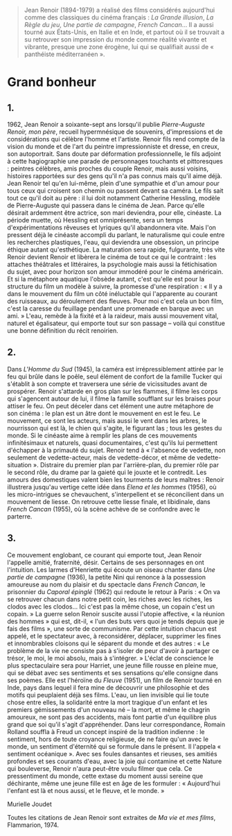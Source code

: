 > Jean Renoir (1894-1979) a réalisé des films considérés aujourd'hui comme des classiques du cinéma français : _La Grande illusion_, _La Règle du jeu_, _Une partie de campagne_, _French Cancan_... Il a aussi tourné aux États-Unis, en Italie et en Inde, et partout où il se trouvait a su retrouver son impression du monde comme réalité vivante et vibrante, presque une zone érogène, lui qui se qualifiait aussi de « panthéiste méditerranéen ».

# Grand bonheur

## 1.

1962, Jean Renoir a soixante-sept ans lorsqu'il publie _Pierre-Auguste Renoir, mon père_, recueil hypermnésique de souvenirs, d'impressions et de considérations qui célèbre l'homme et l'artiste. Renoir fils rend compte de la vision du monde et de l'art du peintre impressionniste et dresse, en creux, son autoportrait. Sans doute par déformation professionnelle, le fils adjoint à cette hagiographie une parade de personnages touchants et pittoresques : peintres célèbres, amis proches du couple Renoir, mais aussi voisins, histoires rapportées sur des gens qu'il n'a pas connus mais qu'il aime déjà. Jean Renoir tel qu'en lui-même, plein d'une sympathie et d'un amour pour tous ceux qui croisent son chemin ou passent devant sa caméra. Le fils sait tout ce qu'il doit au père : il lui doit notamment Catherine Hessling, modèle de Pierre-Auguste qui passera dans le cinéma de Jean. Parce qu'elle désirait ardemment être actrice, son mari deviendra, pour elle, cinéaste. La période muette, où Hessling est omniprésente, sera un temps d'expérimentations rêveuses et lyriques qu'il abandonnera vite. Mais l'on pressent déjà le cinéaste accompli du parlant, le naturalisme qui coule entre les recherches plastiques, l'eau, qui deviendra une obsession, un principe éthique autant qu'esthétique. La maturation sera rapide, fulgurante, très vite Renoir devient Renoir et libèrera le cinéma de tout ce qui le contraint : les attaches théâtrales et littéraires, la psychologie mais aussi la fétichisation du sujet, avec pour horizon son amour immodéré pour le cinéma américain. Et si la métaphore aquatique l'obsède autant, c'est qu'elle est pour la structure du film un modèle à suivre, la promesse d'une respiration : « Il y a dans le mouvement du film un côté inéluctable qui l'apparente au courant des ruisseaux, au déroulement des fleuves. Pour moi c'est cela un bon film, c'est la caresse du feuillage pendant une promenade en barque avec un ami. » L'eau, remède à la fixité et à la raideur, mais aussi mouvement vital, naturel et égalisateur, qui emporte tout sur son passage – voilà qui constitue une bonne définition du récit renoirien.

## 2.

Dans _L'Homme du Sud_ (1945), la caméra est irrépressiblement attirée par le feu qui brûle dans le poêle, seul élément de confort de la famille Tucker qui s'établit à son compte et traversera une série de vicissitudes avant de prospérer. Renoir s'attarde en gros plan sur les flammes, il filme les corps qui s'agencent autour de lui, il filme la famille soufflant sur les braises pour attiser le feu. On peut déceler dans cet élément une autre métaphore de son cinéma : le plan est un âtre dont le mouvement en est le feu. Le mouvement, ce sont les acteurs, mais aussi le vent dans les arbres, le nourrisson qui est là, le chien qui s'agite, le figurant las ; tous les gestes du monde. Si le cinéaste aime à remplir les plans de ces mouvements infinitésimaux et naturels, quasi documentaires, c'est qu'ils lui permettent d'échapper à la primauté du sujet. Renoir tend à « l'absence de vedette, non seulement de vedette-acteur, mais de vedette-décor, et même de vedette-situation ». Distraire du premier plan par l'arrière-plan, du premier rôle par le second rôle, du drame par la gaieté qui le jouxte et le contredit. Les amours des domestiques valent bien les tourments de leurs maîtres : Renoir illustrera jusqu'au vertige cette idée dans _Elena et les hommes_ (1956), où les micro-intrigues se chevauchent, s'interpellent et se réconcilient dans un mouvement de liesse. On retrouve cette liesse finale, et libidinale, dans _French Cancan_ (1955), où la scène achève de se confondre avec le parterre.

## 3.

Ce mouvement englobant, ce courant qui emporte tout, Jean Renoir l'appelle amitié, fraternité, désir. Certains de ses personnages en ont l'intuition. Les larmes d'Henriette qui écoute un oiseau chanter dans _Une partie de campagne_ (1936), la petite Nini qui renonce à la possession amoureuse au nom du plaisir et du spectacle dans _French Cancan_, le prisonnier du _Caporal épinglé_ (1962) qui redoute le retour à Paris : « On va se retrouver chacun dans notre petit coin, les riches avec les riches, les clodos avec les clodos... Ici c'est pas la même chose, un copain c'est un copain. » La guerre selon Renoir suscite aussi l'utopie affective, « la réunion des hommes » qui est, dit-il, « l'un des buts vers quoi je tends depuis que je fais des films », une sorte de communisme. Par cette intuition chacun est appelé, et le spectateur avec, à reconsidérer, déplacer, supprimer les fines et innombrables cloisons qui le séparent du monde et des autres : « Le problème de la vie ne consiste pas à s'isoler de peur d'avoir à partager ce trésor, le moi, le moi absolu, mais à s'intégrer. » L'éclat de conscience le plus spectaculaire sera pour Harriet, une jeune fille rousse en pleine mue, qui se débat avec ses sentiments et ses sensations qu'elle consigne dans ses poèmes. Elle est l'héroïne du _Fleuve_ (1951), un film de Renoir tourné en Inde, pays dans lequel il fera mine de découvrir une philosophie et des motifs qui peuplaient déjà ses films. L'eau, un lien invisible qui lie toute chose entre elles, la solidarité entre la mort tragique d'un enfant et les premiers gémissements d'un nouveau né – la mort, et même le chagrin amoureux, ne sont pas des accidents, mais font partie d'un équilibre plus grand que soi qu'il s'agit d'appréhender. Dans leur correspondance, Romain Rolland souffla à Freud un concept inspiré de la tradition indienne : le sentiment, hors de toute croyance religieuse, de ne faire qu'un avec le monde, un sentiment d'éternité qui se formule dans le présent. Il l'appela « sentiment océanique ». Avec ses foules dansantes et rieuses, ses amitiés profondes et ses courants d'eau, avec la joie qui contamine et cette Nature qui bouleverse, Renoir n'aura peut-être voulu filmer que cela. Ce pressentiment du monde, cette extase du moment aussi sereine que déchirante, même une jeune fille est en âge de les formuler : « Aujourd'hui l'enfant est là et nous aussi, et le fleuve, et le monde. »

Murielle Joudet

Toutes les citations de Jean Renoir sont extraites de _Ma vie et mes films_, Flammarion, 1974.
